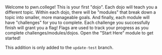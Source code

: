 Welcome to pwn.college! This is your first "dojo".
Each dojo will teach you a different topic.
Within each dojo, there will be "modules" that break down a topic into smaller, more manageable goals.
And finally, each module will have "challenges" for you to complete. 
Each challenge you successfully finish will grant you a flag! 
Flags are used to track your progress as you complete challenges/modules/dojos.
Open the "Start Here" module to get started!

This addition is only added to the `update-test` branch.